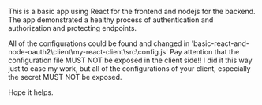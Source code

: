 This is a basic app using React for the frontend and nodejs for the backend.
The app demonstrated a healthy process of authentication and authorization and protecting endpoints.

All of the configurations could be found and changed in 'basic-react-and-node-oauth2\client\my-react-client\src\config.js'
Pay attention that the configuration file MUST NOT be exposed in the client side!!
I did it this way just to ease my work, but all of the configurations of your client, especially the secret MUST NOT be exposed.

Hope it helps.
